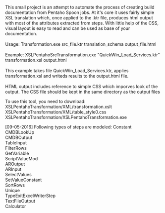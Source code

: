 This small project is an attempt to automate the process of creating build documentation from Pentaho Spoon jobs. At it's core it uses fairly simple XSL translation which, once applied to the .ktr file, produces html output with most of the attributes extracted from steps. With little help of the CSS, visual layout is easy to read and can be used as base of your documentation.
<br/><br/>
Usage: Transformation.exe src_file.ktr translation_schema output_file.html
<br/><br/>
Example: XSLPentahoSrcTransformation.exe "QuickWin_Load_Services.ktr" transformation.xsl output.html
<br/><br/>
This example takes file QuickWin_Load_Services.ktr, applies transformation.xsl and writeds results to the output.html file.
<br/><br/>
HTML output includes reference to simple CSS which imporves look of the output. The CSS file should be kept in the same directory as the output files

To use this tool, you need to download:<br/>
XSLPentahoTransformation/XML/transformation.xslt<br/>
XSLPentahoTransformation/XML/table_style0.css<br/>
XSLPentahoTransformation/XSLPentahoTransformation.exe<br/>

[09-05-2016]
Following types of steps are modeled:
Constant<br/>
CMDBLookUp<br/>
CMDBOutput<br/>
TableInput<br/>
FilterRows<br/>
GetVariable<br/>
ScriptValueMod<br/>
AROutput<br/>
ARInput<br/>
SelectValues<br/>
SetValueConstant<br/>
SortRows<br/>
Unique<br/>
TypeExitExcelWriterStep<br/>
TextFileOutput<br/>
Calculator<br/>
